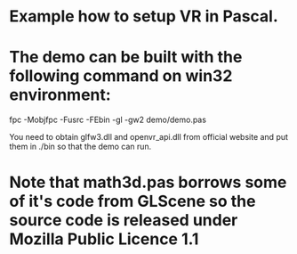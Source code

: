 # Example how to setup VR in Pascal.

# The demo can be built with the following command on win32 environment:

fpc -Mobjfpc -Fusrc -FEbin -gl -gw2 demo/demo.pas

You need to obtain glfw3.dll and openvr_api.dll from official website and put them in ./bin so that the demo can run.

# Note that math3d.pas borrows some of it's code from GLScene so the source code is released under Mozilla Public Licence 1.1